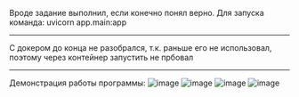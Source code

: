 Вроде задание выполнил, если конечно понял верно.
Для запуска команда: uvicorn app.main:app
****
С докером до конца не разобрался, т.к. раньше его не использовал, поэтому через контейнер запустить не прбовал
****
Демонстрация работы программы:
![image](https://github.com/user-attachments/assets/8e122333-8b2a-470b-ae90-3db34f354c2c)
![image](https://github.com/user-attachments/assets/32339cbe-8c16-437a-9dfa-e0e4b701ce46)
![image](https://github.com/user-attachments/assets/9f6162b2-06ad-484e-a3b7-e9eade0aa77a)
![image](https://github.com/user-attachments/assets/4c131367-469b-4534-9d3c-01621a5b27bb)
